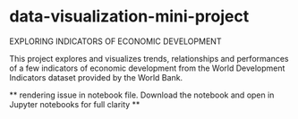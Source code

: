 # data-visualization-mini-project


EXPLORING INDICATORS OF ECONOMIC DEVELOPMENT


This project explores and visualizes trends, relationships and performances of a few indicators of economic development from the World Development Indicators dataset provided by the World Bank.


** rendering issue in notebook file. Download the notebook and open in Jupyter notebooks for full clarity **

